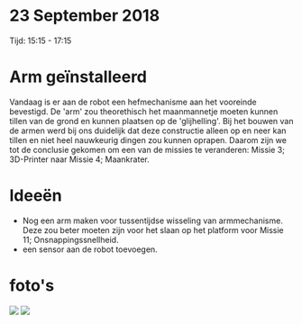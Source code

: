 # 23 September 2018
Tijd: 15:15 - 17:15

# Arm geïnstalleerd

Vandaag is er aan de robot een hefmechanisme aan het vooreinde bevestigd. 
De 'arm' zou theorethisch het maanmannetje moeten kunnen tillen van de grond en kunnen plaatsen op de 'glijhelling'.
Bij het bouwen van de armen werd bij ons duidelijk dat deze constructie alleen op en neer kan tillen en niet heel nauwkeurig dingen zou kunnen oprapen.
Daarom zijn we tot de conclusie gekomen om een van de missies te veranderen: Missie 3; 3D-Printer naar Missie 4; Maankrater.

# Ideeën
- Nog een arm maken voor tussentijdse wisseling van armmechanisme. Deze zou beter moeten zijn voor het slaan op het platform voor Missie 11; Onsnappingssnellheid.
- een sensor aan de robot toevoegen.

# foto's

<img src="images/arm_01.jpg" />
<img src="images/arm_02.jpg" />
